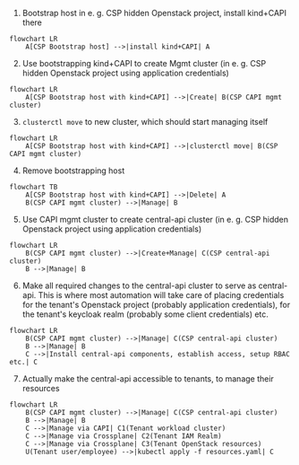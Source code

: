 1. Bootstrap host in e. g. CSP hidden Openstack project, install kind+CAPI there
```mermaid
flowchart LR
    A[CSP Bootstrap host] -->|install kind+CAPI| A
```

2. Use bootstrapping kind+CAPI to create Mgmt cluster (in e. g. CSP hidden Openstack project using application credentials)
```mermaid
flowchart LR
    A[CSP Bootstrap host with kind+CAPI] -->|Create| B(CSP CAPI mgmt cluster)
```

3. `clusterctl move` to new cluster, which should start managing itself
```mermaid
flowchart LR
    A[CSP Bootstrap host with kind+CAPI] -->|clusterctl move| B(CSP CAPI mgmt cluster)
```

4. Remove bootstrapping host
```mermaid
flowchart TB
    A[CSP Bootstrap host with kind+CAPI] -->|Delete| A
    B(CSP CAPI mgmt cluster) -->|Manage| B
```

5. Use CAPI mgmt cluster to create central-api cluster (in e. g. CSP hidden Openstack project using application credentials)
```mermaid
flowchart LR
    B(CSP CAPI mgmt cluster) -->|Create+Manage| C(CSP central-api cluster)
    B -->|Manage| B
```

6. Make all required changes to the central-api cluster to serve as central-api. This is where most automation will take care of placing credentials for the tenant's Openstack project (probably application credentials), for the tenant's keycloak realm (probably some client credentials) etc.
```mermaid
flowchart LR
    B(CSP CAPI mgmt cluster) -->|Manage| C(CSP central-api cluster)
    B -->|Manage| B
    C -->|Install central-api components, establish access, setup RBAC etc.| C
```

7. Actually make the central-api accessible to tenants, to manage their resources
```mermaid
flowchart LR
    B(CSP CAPI mgmt cluster) -->|Manage| C(CSP central-api cluster)
    B -->|Manage| B
    C -->|Manage via CAPI| C1(Tenant workload cluster)
    C -->|Manage via Crossplane| C2(Tenant IAM Realm)
    C -->|Manage via Crossplane| C3(Tenant OpenStack resources)
    U(Tenant user/employee) -->|kubectl apply -f resources.yaml| C
```
